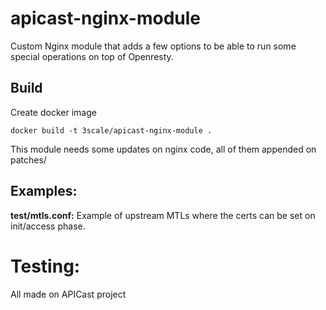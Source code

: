 # apicast-nginx-module

Custom Nginx module that adds a few options to be able to run some special
operations on top of Openresty.

## Build

Create docker image
```
docker build -t 3scale/apicast-nginx-module .
```

This module needs some updates on nginx code, all of them appended on patches/

## Examples:

**test/mtls.conf:**
Example of upstream MTLs where the certs can be set on init/access phase.

# Testing:

All made on APICast project
